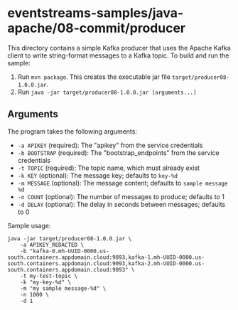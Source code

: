 # eventstreams-samples/java-apache/08-commit/producer

This directory contains a simple Kafka producer that uses the Apache Kafka client
to write string-format messages to a Kafka topic. To build and run the sample:

1. Run `mvn package`. This creates the executable jar file `target/producer08-1.0.0.jar`.
2. Run `java -jar target/producer08-1.0.0.jar [arguments...]`

## Arguments

The program takes the following arguments:

- `-a APIKEY` (required): The "apikey" from the service credentials
- `-b BOOTSTRAP` (required): The "bootstrap_endpoints" from the service credentials
- `-t TOPIC` (required): The topic name, which must already exist
- `-k KEY` (optional): The message key; defaults to `key-%d`
- `-m MESSAGE` (optional): The message content; defaults to `sample message %d`
- `-n COUNT` (optional): The number of messages to produce; defaults to 1
- `-d DELAY` (optional): The delay in seconds between messages; defaults to 0

Sample usage:

```
java -jar target/producer08-1.0.0.jar \
    -a APIKEY_REDACTED \
    -b "kafka-0.mh-UUID-0000.us-south.containers.appdomain.cloud:9093,kafka-1.mh-UUID-0000.us-south.containers.appdomain.cloud:9093,kafka-2.mh-UUID-0000.us-south.containers.appdomain.cloud:9093" \
    -t my-test-topic \
    -k "my-key-%d" \
    -m "my sample message-%d" \
    -n 1000 \
    -d 1
```

